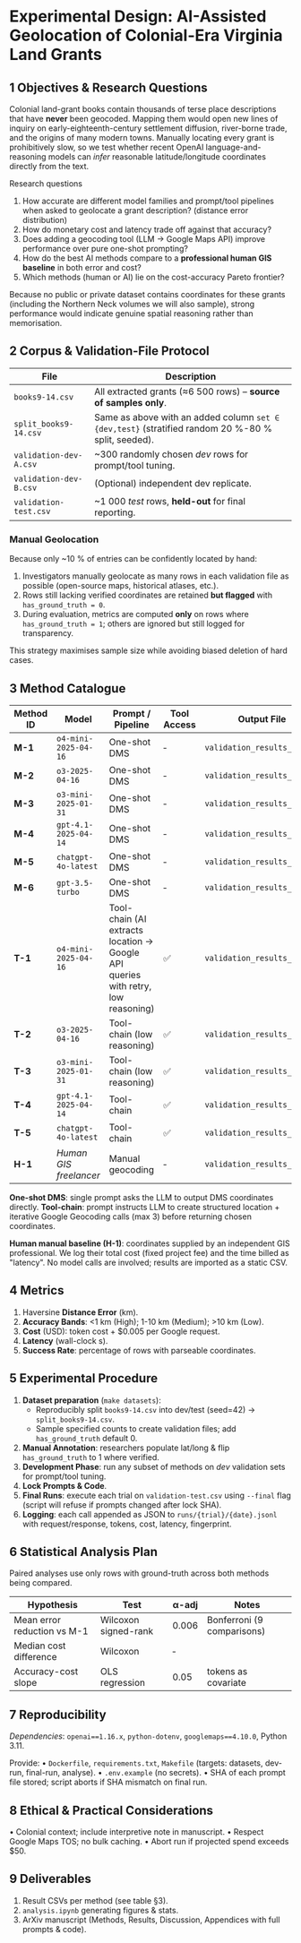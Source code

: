 # Experimental Design: AI-Assisted Geolocation of Colonial-Era Virginia Land Grants

## 1  Objectives & Research Questions

Colonial land-grant books contain thousands of terse place descriptions that have **never** been geocoded.  Mapping them would open new lines of inquiry on early-eighteenth-century settlement diffusion, river-borne trade, and the origins of many modern towns.  Manually locating every grant is prohibitively slow, so we test whether recent OpenAI language-and-reasoning models can *infer* reasonable latitude/longitude coordinates directly from the text.

Research questions

1. How accurate are different model families and prompt/tool pipelines when asked to geolocate a grant description?  (distance error distribution)
2. How do monetary cost and latency trade off against that accuracy?
3. Does adding a geocoding tool (LLM → Google Maps API) improve performance over pure one-shot prompting?
4. How do the best AI methods compare to a **professional human GIS baseline** in both error and cost?
5. Which methods (human or AI) lie on the cost-accuracy Pareto frontier?

Because no public or private dataset contains coordinates for these grants (including the Northern Neck volumes we will also sample), strong performance would indicate genuine spatial reasoning rather than memorisation.

## 2  Corpus & Validation-File Protocol
| File | Description |
|------|-------------|
| `books9-14.csv` | All extracted grants (≈6 500 rows) – **source of samples only**. |
| `split_books9-14.csv` | Same as above with an added column `set ∈ {dev,test}` (stratified random 20 %-80 % split, seeded). |
| `validation-dev-A.csv` | ~300 randomly chosen *dev* rows for prompt/tool tuning. |
| `validation-dev-B.csv` | (Optional) independent dev replicate. |
| `validation-test.csv` | ~1 000 *test* rows, **held-out** for final reporting. |

### Manual Geolocation
Because only ~10 % of entries can be confidently located by hand:
1. Investigators manually geolocate as many rows in each validation file as possible (open-source maps, historical atlases, etc.).
2. Rows still lacking verified coordinates are retained **but flagged** with `has_ground_truth = 0`.
3. During evaluation, metrics are computed **only** on rows where `has_ground_truth = 1`; others are ignored but still logged for transparency.

This strategy maximises sample size while avoiding biased deletion of hard cases.

## 3  Method Catalogue
| Method ID | Model | Prompt / Pipeline | Tool Access | Output File | Status |
|----------|-------|-------------------|-------------|-------------|--------|
| **M-1** | `o4-mini-2025-04-16` | One-shot DMS | ‑ | `validation_results_M1.csv` | Not run |
| **M-2** | `o3-2025-04-16` | One-shot DMS | ‑ | `validation_results_M2.csv` | Not run |
| **M-3** | `o3-mini-2025-01-31` | One-shot DMS | ‑ | `validation_results_M3.csv` | Not run |
| **M-4** | `gpt-4.1-2025-04-14` | One-shot DMS | ‑ | `validation_results_M4.csv` | Not run |
| **M-5** | `chatgpt-4o-latest` | One-shot DMS | ‑ | `validation_results_M5.csv` | Not run |
| **M-6** | `gpt-3.5-turbo` | One-shot DMS | ‑ | `validation_results_M6.csv` | Not run |
| **T-1** | `o4-mini-2025-04-16` | Tool-chain (AI extracts location → Google API queries with retry, low reasoning) | ✅ | `validation_results_T1.csv` | Not run |
| **T-2** | `o3-2025-04-16` | Tool-chain (low reasoning) | ✅ | `validation_results_T2.csv` | Not run |
| **T-3** | `o3-mini-2025-01-31` | Tool-chain (low reasoning) | ✅ | `validation_results_T3.csv` | Not run |
| **T-4** | `gpt-4.1-2025-04-14` | Tool-chain | ✅ | `validation_results_T4.csv` | Not run |
| **T-5** | `chatgpt-4o-latest` | Tool-chain | ✅ | `validation_results_T5.csv` | Not run |
| **H-1** | *Human GIS freelancer* | Manual geocoding | ‑ | `validation_results_H1.csv` | Not run |

**One-shot DMS**: single prompt asks the LLM to output DMS coordinates directly.  **Tool-chain**: prompt instructs LLM to create structured location + iterative Google Geocoding calls (max 3) before returning chosen coordinates.

**Human manual baseline (H-1)**: coordinates supplied by an independent GIS professional.  We log their total cost (fixed project fee) and the time billed as "latency".  No model calls are involved; results are imported as a static CSV.

## 4  Metrics
1. Haversine **Distance Error** (km).
2. **Accuracy Bands**: <1 km (High); 1-10 km (Medium); >10 km (Low).
3. **Cost** (USD): token cost + $0.005 per Google request.
4. **Latency** (wall-clock s).
5. **Success Rate**: percentage of rows with parseable coordinates.

## 5  Experimental Procedure
1. **Dataset preparation** (`make datasets`):
   - Reproducibly split `books9-14.csv` into dev/test (seed=42) → `split_books9-14.csv`.
   - Sample specified counts to create validation files; add `has_ground_truth` default 0.
2. **Manual Annotation**: researchers populate lat/long & flip `has_ground_truth` to 1 where verified.
3. **Development Phase**: run any subset of methods on *dev* validation sets for prompt/tool tuning.
4. **Lock Prompts & Code**.
5. **Final Runs**: execute each trial on `validation-test.csv` using `--final` flag (script will refuse if prompts changed after lock SHA).
6. **Logging**: each call appended as JSON to `runs/{trial}/{date}.jsonl` with request/response, tokens, cost, latency, fingerprint.

## 6  Statistical Analysis Plan
Paired analyses use only rows with ground-truth across both methods being compared.

| Hypothesis | Test | α-adj | Notes |
|------------|------|-------|-------|
| Mean error reduction vs M-1 | Wilcoxon signed-rank | 0.006 | Bonferroni (9 comparisons) |
| Median cost difference | Wilcoxon | ‑ |  |
| Accuracy-cost slope | OLS regression | 0.05 | tokens as covariate |

## 7  Reproducibility
*Dependencies*: `openai==1.16.x`, `python-dotenv`, `googlemaps==4.10.0`, Python 3.11.

Provide:
• `Dockerfile`, `requirements.txt`, `Makefile` (targets: datasets, dev-run, final-run, analyse).
• `.env.example` (no secrets).
• SHA of each prompt file stored; script aborts if SHA mismatch on final run.

## 8  Ethical & Practical Considerations
• Colonial context; include interpretive note in manuscript.
• Respect Google Maps TOS; no bulk caching.
• Abort run if projected spend exceeds $50.

## 9  Deliverables
1. Result CSVs per method (see table §3).
2. `analysis.ipynb` generating figures & stats.
3. ArXiv manuscript (Methods, Results, Discussion, Appendices with full prompts & code).